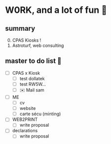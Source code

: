 # W0RK, and a lot of fun 🥳 

## summary
0. CPAS Kiosks !
1. Astroturf, web consulting

## master to do list 😤 
* [ ] CPAS x Kiosk
    * [ ] test dollatek
    * [ ] test RW5W...
    * [ ] ✉️ Mail sam
* [ ] ME
    * [ ] cv
    * [ ] website
    * [ ] carte sécu (minting)
* [ ] WEB2PRINT
    * [ ] write proposal
* [ ] declarations
    * [ ] write proposal
